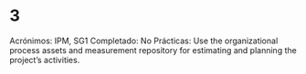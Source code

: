 # 3

Acrónimos: IPM, SG1
Completado: No
Prácticas: Use the organizational process assets and measurement repository for estimating and planning the project’s activities.